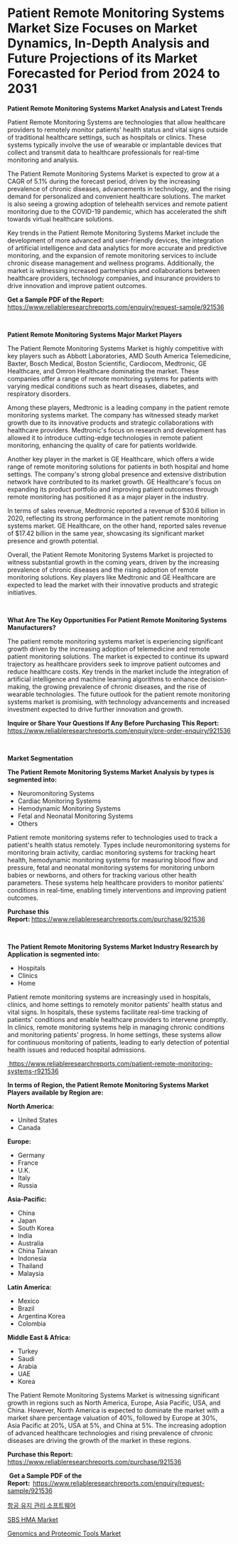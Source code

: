 <p><h1>Patient Remote Monitoring Systems Market Size Focuses on Market Dynamics, In-Depth Analysis and Future Projections of its Market Forecasted for Period from 2024 to 2031</h1></p><p><strong>Patient Remote Monitoring Systems Market Analysis and Latest Trends</strong></p>
<p><p>Patient Remote Monitoring Systems are technologies that allow healthcare providers to remotely monitor patients' health status and vital signs outside of traditional healthcare settings, such as hospitals or clinics. These systems typically involve the use of wearable or implantable devices that collect and transmit data to healthcare professionals for real-time monitoring and analysis.</p><p>The Patient Remote Monitoring Systems Market is expected to grow at a CAGR of 5.1% during the forecast period, driven by the increasing prevalence of chronic diseases, advancements in technology, and the rising demand for personalized and convenient healthcare solutions. The market is also seeing a growing adoption of telehealth services and remote patient monitoring due to the COVID-19 pandemic, which has accelerated the shift towards virtual healthcare solutions.</p><p>Key trends in the Patient Remote Monitoring Systems Market include the development of more advanced and user-friendly devices, the integration of artificial intelligence and data analytics for more accurate and predictive monitoring, and the expansion of remote monitoring services to include chronic disease management and wellness programs. Additionally, the market is witnessing increased partnerships and collaborations between healthcare providers, technology companies, and insurance providers to drive innovation and improve patient outcomes.</p></p>
<p><strong>Get a Sample PDF of the Report:&nbsp;</strong> <a href="https://www.reliableresearchreports.com/enquiry/request-sample/921536">https://www.reliableresearchreports.com/enquiry/request-sample/921536</a></p>
<p>&nbsp;</p>
<p><strong>Patient Remote Monitoring Systems Major Market Players</strong></p>
<p><p>The Patient Remote Monitoring Systems Market is highly competitive with key players such as Abbott Laboratories, AMD South America Telemedicine, Baxter, Bosch Medical, Boston Scientific, Cardiocom, Medtronic, GE Healthcare, and Omron Healthcare dominating the market. These companies offer a range of remote monitoring systems for patients with varying medical conditions such as heart diseases, diabetes, and respiratory disorders. </p><p>Among these players, Medtronic is a leading company in the patient remote monitoring systems market. The company has witnessed steady market growth due to its innovative products and strategic collaborations with healthcare providers. Medtronic's focus on research and development has allowed it to introduce cutting-edge technologies in remote patient monitoring, enhancing the quality of care for patients worldwide. </p><p>Another key player in the market is GE Healthcare, which offers a wide range of remote monitoring solutions for patients in both hospital and home settings. The company's strong global presence and extensive distribution network have contributed to its market growth. GE Healthcare's focus on expanding its product portfolio and improving patient outcomes through remote monitoring has positioned it as a major player in the industry.</p><p>In terms of sales revenue, Medtronic reported a revenue of $30.6 billion in 2020, reflecting its strong performance in the patient remote monitoring systems market. GE Healthcare, on the other hand, reported sales revenue of $17.42 billion in the same year, showcasing its significant market presence and growth potential.</p><p>Overall, the Patient Remote Monitoring Systems Market is projected to witness substantial growth in the coming years, driven by the increasing prevalence of chronic diseases and the rising adoption of remote monitoring solutions. Key players like Medtronic and GE Healthcare are expected to lead the market with their innovative products and strategic initiatives.</p></p>
<p>&nbsp;</p>
<p><strong>What Are The Key Opportunities For Patient Remote Monitoring Systems Manufacturers?</strong></p>
<p><p>The patient remote monitoring systems market is experiencing significant growth driven by the increasing adoption of telemedicine and remote patient monitoring solutions. The market is expected to continue its upward trajectory as healthcare providers seek to improve patient outcomes and reduce healthcare costs. Key trends in the market include the integration of artificial intelligence and machine learning algorithms to enhance decision-making, the growing prevalence of chronic diseases, and the rise of wearable technologies. The future outlook for the patient remote monitoring systems market is promising, with technology advancements and increased investment expected to drive further innovation and growth.</p></p>
<p><strong>Inquire or Share Your Questions If Any Before Purchasing This Report:</strong> <a href="https://www.reliableresearchreports.com/enquiry/pre-order-enquiry/921536">https://www.reliableresearchreports.com/enquiry/pre-order-enquiry/921536</a></p>
<p>&nbsp;</p>
<p><strong>Market Segmentation</strong></p>
<p><strong>The Patient Remote Monitoring Systems Market Analysis by types is segmented into:</strong></p>
<p><ul><li>Neuromonitoring Systems</li><li>Cardiac Monitoring Systems</li><li>Hemodynamic Monitoring Systems</li><li>Fetal and Neonatal Monitoring Systems</li><li>Others</li></ul></p>
<p><p>Patient remote monitoring systems refer to technologies used to track a patient's health status remotely. Types include neuromonitoring systems for monitoring brain activity, cardiac monitoring systems for tracking heart health, hemodynamic monitoring systems for measuring blood flow and pressure, fetal and neonatal monitoring systems for monitoring unborn babies or newborns, and others for tracking various other health parameters. These systems help healthcare providers to monitor patients' conditions in real-time, enabling timely interventions and improving patient outcomes.</p></p>
<p><strong>Purchase this Report:&nbsp;</strong><a href="https://www.reliableresearchreports.com/purchase/921536">https://www.reliableresearchreports.com/purchase/921536</a></p>
<p>&nbsp;</p>
<p><strong>The Patient Remote Monitoring Systems Market Industry Research by Application is segmented into:</strong></p>
<p><ul><li>Hospitals</li><li>Clinics</li><li>Home</li></ul></p>
<p><p>Patient remote monitoring systems are increasingly used in hospitals, clinics, and home settings to remotely monitor patients' health status and vital signs. In hospitals, these systems facilitate real-time tracking of patients' conditions and enable healthcare providers to intervene promptly. In clinics, remote monitoring systems help in managing chronic conditions and monitoring patients' progress. In home settings, these systems allow for continuous monitoring of patients, leading to early detection of potential health issues and reduced hospital admissions.</p></p>
<p><a href="https://www.reliableresearchreports.com/patient-remote-monitoring-systems-r921536">&nbsp;https://www.reliableresearchreports.com/patient-remote-monitoring-systems-r921536</a></p>
<p><strong>In terms of Region, the Patient Remote Monitoring Systems Market Players available by Region are:</strong></p>
<p>
    <p> <strong> North America: </strong>
        <ul>
            <li>United States</li>
            <li>Canada</li>
        </ul>
        </p> 
    <p> <strong> Europe: </strong>
        <ul>
            <li>Germany</li>
            <li>France</li>
            <li>U.K.</li>
            <li>Italy</li>
            <li>Russia</li>
        </ul>
        </p> 
    <p> <strong> Asia-Pacific: </strong>
        <ul>
            <li>China</li>
            <li>Japan</li>
            <li>South Korea</li>
            <li>India</li>
            <li>Australia</li>
            <li>China Taiwan</li>
            <li>Indonesia</li>
            <li>Thailand</li>
            <li>Malaysia</li>
        </ul>
        </p> 
    <p> <strong> Latin America: </strong>
        <ul>
            <li>Mexico</li>
            <li>Brazil</li>
            <li>Argentina Korea</li>
            <li>Colombia</li>
        </ul>
        </p> 
    <p> <strong> Middle East & Africa: </strong>
        <ul>
            <li>Turkey</li>
            <li>Saudi</li>
            <li>Arabia</li>
            <li>UAE</li>
            <li>Korea</li>
        </ul>
    </p>
    </p>
<p><p>The Patient Remote Monitoring Systems Market is witnessing significant growth in regions such as North America, Europe, Asia Pacific, USA, and China. However, North America is expected to dominate the market with a market share percentage valuation of 40%, followed by Europe at 30%, Asia Pacific at 20%, USA at 5%, and China at 5%. The increasing adoption of advanced healthcare technologies and rising prevalence of chronic diseases are driving the growth of the market in these regions.</p></p>
<p><strong>Purchase this Report: </strong><a href="https://www.reliableresearchreports.com/purchase/921536">https://www.reliableresearchreports.com/purchase/921536</a></p>
<p>&nbsp;<strong>Get a Sample PDF of the Report:&nbsp;&nbsp;</strong><a href="https://www.reliableresearchreports.com/enquiry/request-sample/921536">https://www.reliableresearchreports.com/enquiry/request-sample/921536</a></p>
<p><strong></strong></p>
<p><p><a href="https://github.com/laholand/Market-Research-Report-List-3/blob/main/194390546269.md">항공 유지 관리 소프트웨어</a></p><p><a href="https://shimmer-gardenia-37a.notion.site/SBS-HMA-Market-Size-and-Market-Trends-Complete-Industry-Overview-2024-to-2031-03b3f3ac4e314fb882a8013d0a4592d9">SBS HMA Market</a></p><p><a href="https://github.com/JameTravis/Market-Research-Report-List-4/blob/main/genomics-and-proteomic-tools-market.md">Genomics and Proteomic Tools Market</a></p></p>